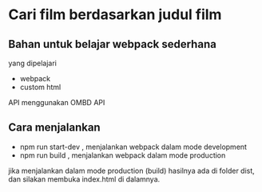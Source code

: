 # Cari film berdasarkan judul film

## Bahan untuk belajar webpack sederhana

yang dipelajari
- webpack
- custom html

API menggunakan OMBD API

## Cara menjalankan
- npm run start-dev , menjalankan webpack dalam mode development
- npm run build , menjalankan webpack dalam mode production

jika menjalankan dalam mode production (build) hasilnya ada di folder dist, dan silakan membuka index.html di dalamnya.

